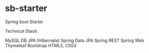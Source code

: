 sb-starter
==========

Spring boot Starter

Technical Stack:

MySQL DB
JPA (Hibernate)
Spring Data JPA
Spring REST
Spring Web
Thymeleaf
Bootstrap
HTML5, CSS3
